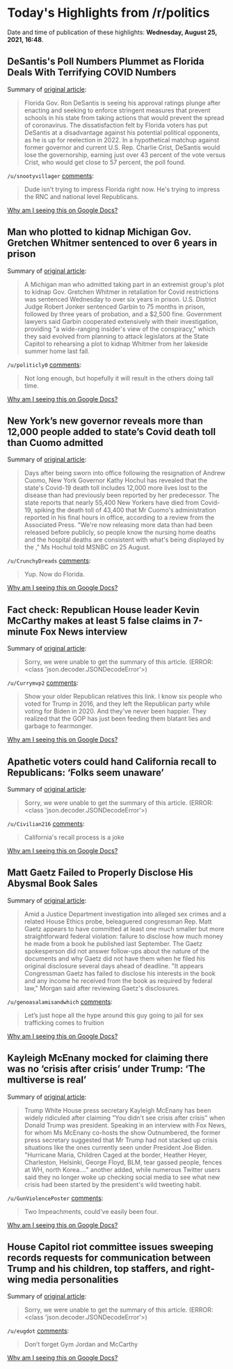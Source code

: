 # Today's Highlights from /r/politics

Date and time of publication of these highlights: **Wednesday, August 25, 2021, 16:48**.

## DeSantis's Poll Numbers Plummet as Florida Deals With Terrifying COVID Numbers

Summary of [original article](https://truthout.org/articles/desantiss-poll-numbers-plummet-as-florida-deals-with-terrifying-covid-numbers/):

> Florida Gov. Ron DeSantis is seeing his approval ratings plunge after enacting and seeking to enforce stringent measures that prevent schools in his state from taking actions that would prevent the spread of coronavirus. The dissatisfaction felt by Florida voters has put DeSantis at a disadvantage against his potential political opponents, as he is up for reelection in 2022. In a hypothetical matchup against former governor and current U.S. Rep. Charlie Crist, DeSantis would lose the governorship, earning just over 43 percent of the vote versus Crist, who would get close to 57 percent, the poll found.

`/u/snootyvillager` [comments](https://www.reddit.com/r/politics/comments/pbeigk/desantiss_poll_numbers_plummet_as_florida_deals/):

> Dude isn't trying to impress Florida right now. He's trying to impress the RNC and national level Republicans.

[Why am I seeing this on Google Docs?](https://docs.google.com/document/d/1Dc6We63vOXIZsc0op-Bt4abqkYjXzOigalQqFxmvvbM/edit?usp=sharing)

## Man who plotted to kidnap Michigan Gov. Gretchen Whitmer sentenced to over 6 years in prison

Summary of [original article](https://www.nbcnews.com/politics/justice-department/man-who-plotted-kidnap-michigan-gov-gretchen-whitmer-sentenced-over-n1277582):

> A Michigan man who admitted taking part in an extremist group's plot to kidnap Gov. Gretchen Whitmer in retaliation for Covid restrictions was sentenced Wednesday to over six years in prison. U.S. District Judge Robert Jonker sentenced Garbin to 75 months in prison, followed by three years of probation, and a $2,500 fine. Government lawyers said Garbin cooperated extensively with their investigation, providing "a wide-ranging insider's view of the conspiracy," which they said evolved from planning to attack legislators at the State Capitol to rehearsing a plot to kidnap Whitmer from her lakeside summer home last fall.

`/u/politicly0` [comments](https://www.reddit.com/r/politics/comments/pbkge5/man_who_plotted_to_kidnap_michigan_gov_gretchen/):

> Not long enough, but hopefully it will result in the others doing tall time.

[Why am I seeing this on Google Docs?](https://docs.google.com/document/d/1Dc6We63vOXIZsc0op-Bt4abqkYjXzOigalQqFxmvvbM/edit?usp=sharing)

## New York’s new governor reveals more than 12,000 people added to state’s Covid death toll than Cuomo admitted

Summary of [original article](https://www.independent.co.uk/news/world/americas/us-politics/new-york-hochul-covid-death-cuomo-b1908641.html):

> Days after being sworn into office following the resignation of Andrew Cuomo, New York Governor Kathy Hochul has revealed that the state's Covid-19 death toll includes 12,000 more lives lost to the disease than had previously been reported by her predecessor. The state reports that nearly 55,400 New Yorkers have died from Covid-19, spiking the death toll of 43,400 that Mr Cuomo's administration reported in his final hours in office, according to a review from the Associated Press. "We're now releasing more data than had been released before publicly, so people know the nursing home deaths and the hospital deaths are consistent with what's being displayed by the ," Ms Hochul told MSNBC on 25 August.

`/u/CrunchyDreads` [comments](https://www.reddit.com/r/politics/comments/pbejwk/new_yorks_new_governor_reveals_more_than_12000/):

> Yup.  Now do Florida.

[Why am I seeing this on Google Docs?](https://docs.google.com/document/d/1Dc6We63vOXIZsc0op-Bt4abqkYjXzOigalQqFxmvvbM/edit?usp=sharing)

## Fact check: Republican House leader Kevin McCarthy makes at least 5 false claims in 7-minute Fox News interview

Summary of [original article](https://www.cnn.com/2021/08/25/politics/fact-check-kevin-mccarthy-fox-news-bartiromo-august/index.html):

> Sorry, we were unable to get the summary of this article. (ERROR: <class 'json.decoder.JSONDecodeError'>)

`/u/Currymvp2` [comments](https://www.reddit.com/r/politics/comments/pbfo7e/fact_check_republican_house_leader_kevin_mccarthy/):

> Show your older Republican relatives this link. I know six people who voted for Trump in 2016, and they left the Republican party while voting for Biden in 2020. And they've never been happier. They realized that the GOP has just been feeding them blatant lies and garbage to fearmonger.

[Why am I seeing this on Google Docs?](https://docs.google.com/document/d/1Dc6We63vOXIZsc0op-Bt4abqkYjXzOigalQqFxmvvbM/edit?usp=sharing)

## Apathetic voters could hand California recall to Republicans: ‘Folks seem unaware’

Summary of [original article](https://www.theguardian.com/us-news/2021/aug/25/california-governor-recall-gavin-newsom-larry-elder):

> Sorry, we were unable to get the summary of this article. (ERROR: <class 'json.decoder.JSONDecodeError'>)

`/u/Civilian216` [comments](https://www.reddit.com/r/politics/comments/pb8qzq/apathetic_voters_could_hand_california_recall_to/):

> California's recall process is a joke

[Why am I seeing this on Google Docs?](https://docs.google.com/document/d/1Dc6We63vOXIZsc0op-Bt4abqkYjXzOigalQqFxmvvbM/edit?usp=sharing)

## Matt Gaetz Failed to Properly Disclose His Abysmal Book Sales

Summary of [original article](https://www.thedailybeast.com/matt-gaetz-failed-to-properly-disclose-his-abysmal-book-sales):

> Amid a Justice Department investigation into alleged sex crimes and a related House Ethics probe, beleaguered congressman Rep. Matt Gaetz appears to have committed at least one much smaller but more straightforward federal violation: failure to disclose how much money he made from a book he published last September. The Gaetz spokesperson did not answer follow-ups about the nature of the documents and why Gaetz did not have them when he filed his original disclosure several days ahead of deadline. "It appears Congressman Gaetz has failed to disclose his interests in the book and any income he received from the book as required by federal law," Morgan said after reviewing Gaetz's disclosures.

`/u/genoasalamisandwhich` [comments](https://www.reddit.com/r/politics/comments/pb9peb/matt_gaetz_failed_to_properly_disclose_his/):

> Let’s just hope all the hype around this guy going to jail for sex trafficking comes to fruition

[Why am I seeing this on Google Docs?](https://docs.google.com/document/d/1Dc6We63vOXIZsc0op-Bt4abqkYjXzOigalQqFxmvvbM/edit?usp=sharing)

## Kayleigh McEnany mocked for claiming there was no ‘crisis after crisis’ under Trump: ‘The multiverse is real’

Summary of [original article](https://www.independent.co.uk/news/world/americas/us-politics/kayleigh-mcenany-trump-biden-crisis-b1908519.html):

> Trump White House press secretary Kayleigh McEnany has been widely ridiculed after claiming "You didn't see crisis after crisis" when Donald Trump was president. Speaking in an interview with Fox News, for whom Ms McEnany co-hosts the show Outnumbered, the former press secretary suggested that Mr Trump had not stacked up crisis situations like the ones currently seen under President Joe Biden. "Hurricane Maria, Children Caged at the border, Heather Heyer, Charleston, Helsinki, George Floyd, BLM, tear gassed people, fences at WH, north Korea...." another added, while numerous Twitter users said they no longer woke up checking social media to see what new crisis had been started by the president's wild tweeting habit.

`/u/GunViolencePoster` [comments](https://www.reddit.com/r/politics/comments/pbdita/kayleigh_mcenany_mocked_for_claiming_there_was_no/):

> Two Impeachments, could've easily been four.

[Why am I seeing this on Google Docs?](https://docs.google.com/document/d/1Dc6We63vOXIZsc0op-Bt4abqkYjXzOigalQqFxmvvbM/edit?usp=sharing)

## House Capitol riot committee issues sweeping records requests for communication between Trump and his children, top staffers, and right-wing media personalities

Summary of [original article](https://www.businessinsider.com/capitol-riot-committee-seeks-communications-between-trump-allies-2021-8):

> Sorry, we were unable to get the summary of this article. (ERROR: <class 'json.decoder.JSONDecodeError'>)

`/u/eugdot` [comments](https://www.reddit.com/r/politics/comments/pbgoiu/house_capitol_riot_committee_issues_sweeping/):

> Don’t forget Gym Jordan and McCarthy

[Why am I seeing this on Google Docs?](https://docs.google.com/document/d/1Dc6We63vOXIZsc0op-Bt4abqkYjXzOigalQqFxmvvbM/edit?usp=sharing)

